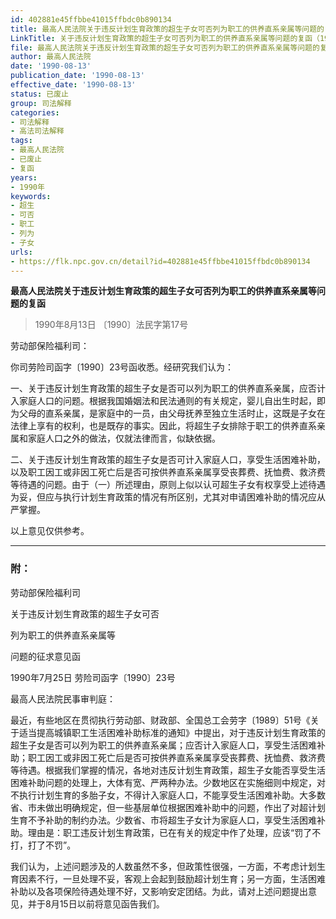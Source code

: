 ```yaml
---
id: 402881e45ffbbe41015ffbdc0b890134
title: 最高人民法院关于违反计划生育政策的超生子女可否列为职工的供养直系亲属等问题的复函
LinkTitle: 关于违反计划生育政策的超生子女可否列为职工的供养直系亲属等问题的复函（1990）
file: 最高人民法院关于违反计划生育政策的超生子女可否列为职工的供养直系亲属等问题的复函_19900813_402881e45ffbbe41015ffbdc0b890134.docx
author: 最高人民法院
date: '1990-08-13'
publication_date: '1990-08-13'
effective_date: '1990-08-13'
status: 已废止
group: 司法解释
categories:
- 司法解释
- 高法司法解释
tags:
- 最高人民法院
- 已废止
- 复函
years:
- 1990年
keywords:
- 超生
- 可否
- 职工
- 列为
- 子女
urls:
- https://flk.npc.gov.cn/detail?id=402881e45ffbbe41015ffbdc0b890134
---
```


**最高人民法院关于违反计划生育政策的超生子女可否列为职工的供养直系亲属等问题的复函**

> 1990年8月13日 〔1990〕法民字第17号

劳动部保险福利司：

你司劳险司函字〔1990〕23号函收悉。经研究我们认为：

一、关于违反计划生育政策的超生子女是否可以列为职工的供养直系亲属，应否计入家庭人口的问题。根据我国婚姻法和民法通则的有关规定，婴儿自出生时起，即为父母的直系亲属，是家庭中的一员，由父母抚养至独立生活时止，这既是子女在法律上享有的权利，也是既存的事实。因此，将超生子女排除于职工的供养直系亲属和家庭人口之外的做法，仅就法律而言，似缺依据。

二、关于违反计划生育政策的超生子女是否可计入家庭人口，享受生活困难补助，以及职工因工或非因工死亡后是否可按供养直系亲属享受丧葬费、抚恤费、救济费等待遇的问题。由于（一）所述理由，原则上似以认可超生子女有权享受上述待遇为妥，但应与执行计划生育政策的情况有所区别，尤其对申请困难补助的情况应从严掌握。

以上意见仅供参考。

---

### 附：

劳动部保险福利司

关于违反计划生育政策的超生子女可否

列为职工的供养直系亲属等

问题的征求意见函

1990年7月25日 劳险司函字〔1990〕23号

最高人民法院民事审判庭：

最近，有些地区在贯彻执行劳动部、财政部、全国总工会劳字〔1989〕51号《关于适当提高城镇职工生活困难补助标准的通知》中提出，对于违反计划生育政策的超生子女是否可以列为职工的供养直系亲属；应否计入家庭人口，享受生活困难补助；职工因工或非因工死亡后是否可按供养直系亲属享受丧葬费、抚恤费、救济费等待遇。根据我们掌握的情况，各地对违反计划生育政策，超生子女能否享受生活困难补助问题的处理上，大体有宽、严两种办法。少数地区在实施细则中规定，对不执行计划生育的多胎子女，不得计入家庭人口，不能享受生活困难补助。大多数省、市未做出明确规定，但一些基层单位根据困难补助中的问题，作出了对超计划生育不予补助的制约办法。少数省、市将超生子女计为家庭人口，享受生活困难补助。理由是：职工违反计划生育政策，已在有关的规定中作了处理，应该“罚了不打，打了不罚”。

我们认为，上述问题涉及的人数虽然不多，但政策性很强，一方面，不考虑计划生育因素不行，一旦处理不妥，客观上会起到鼓励超计划生育；另一方面，生活困难补助以及各项保险待遇处理不好，又影响安定团结。为此，请对上述问题提出意见，并于8月15日以前将意见函告我们。
